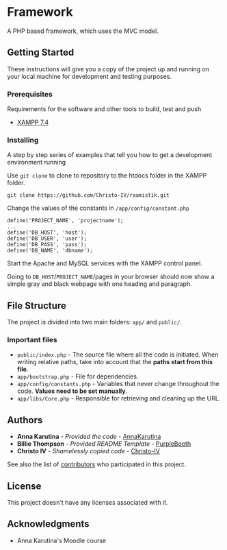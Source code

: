 # Framework

A PHP based framework, which uses the MVC model.

## Getting Started

These instructions will give you a copy of the project up and running on
your local machine for development and testing purposes.

### Prerequisites

Requirements for the software and other tools to build, test and push
- [XAMPP 7.4](https://www.apachefriends.org/download.html)

### Installing

A step by step series of examples that tell you how to get a development
environment running

Use `git clone` to clone to repository to the htdocs folder in the XAMPP folder.

    git clone https://github.com/Christo-IV/raamistik.git

Change the values of the constants in `/app/config/constant.php`
```
define('PROJECT_NAME', 'projectname');
...
define('DB_HOST', 'host');
define('DB_USER', 'user');
define('DB_PASS', 'pass');
define('DB_NAME', 'dbname');
```
Start the Apache and MySQL services with the XAMPP control panel.

Going to `DB_HOST`/`PROJECT_NAME`/pages in your browser should now show a simple gray and black webpage with one 
heading and paragraph.

## File Structure

The project is divided into two main folders: `app/` and `public/`.

### Important files

- `public/index.php` - The source file where all the code is initiated. When writing relative paths,
  take into account that the **paths start from this file**.
- `app/bootstrap.php` - File for dependencies.
- `app/config/constants.php` - Variables that never change throughout the code. **Values need to be set manually**.
- `app/libs/Core.php` - Responsible for retrieving and cleaning up the URL.

## Authors

- **Anna Karutina** - *Provided the code* -
  [AnnaKarutina](https://github.com/AnnaKarutina)
- **Billie Thompson** - *Provided README Template* -
  [PurpleBooth](https://github.com/PurpleBooth)
- **Christo IV** - *Shamelessly copied code* -
  [Christo-IV](https://github.com/Christo-IV)  

See also the list of
[contributors](https://github.com/Christo-IV/raamistik/contributors)
who participated in this project.

## License

This project doesn't have any licenses associated with it.

## Acknowledgments

- Anna Karutina's Moodle course
